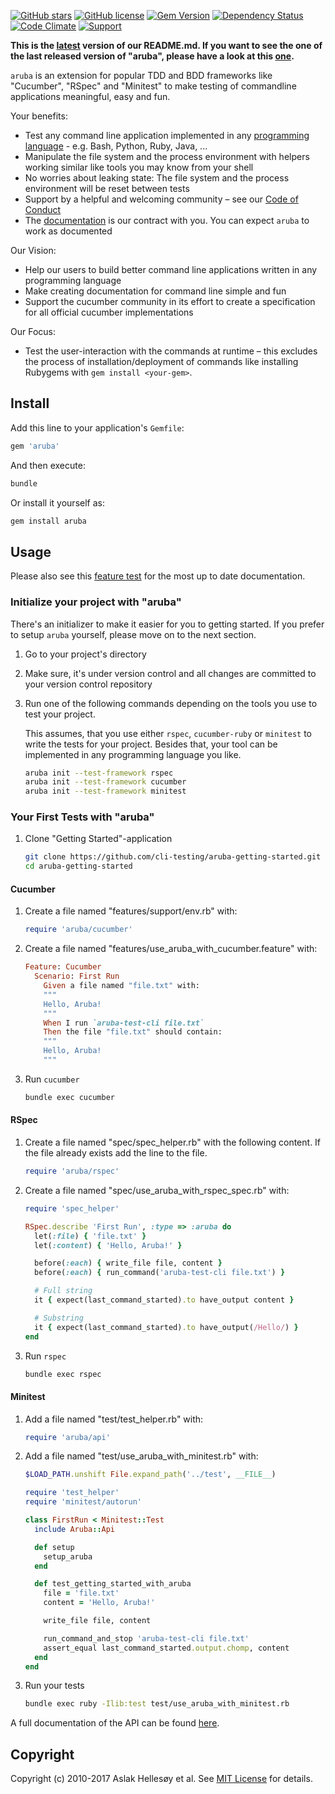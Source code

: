 [![GitHub stars](https://img.shields.io/github/stars/cucumber/aruba.svg)](https://github.com/cucumber/aruba/stargazers)
[![GitHub license](https://img.shields.io/badge/license-MIT-blue.svg)](https://raw.githubusercontent.com/cucumber/aruba/master/LICENSE)
[![Gem Version](https://badge.fury.io/rb/aruba.svg)](http://badge.fury.io/rb/aruba)
[![Dependency Status](https://gemnasium.com/cucumber/aruba.svg)](https://gemnasium.com/cucumber/aruba)
[![Code Climate](https://codeclimate.com/github/cucumber/aruba.svg)](https://codeclimate.com/github/cucumber/aruba)
[![Support](https://img.shields.io/badge/cucumber-support-orange.svg)](https://cucumber.io/support)

**This is the [latest](https://github.com/cucumber/aruba/blob/master/features/README.md) version of our README.md. If you want to see the one of the last released version of "aruba", please have a look at this [one](https://github.com/cucumber/aruba/blob/still/features/README.md).**

`aruba` is an extension for popular TDD and BDD frameworks like "Cucumber", "RSpec" and "Minitest" to make testing of commandline applications meaningful, easy and fun.

Your benefits:

* Test any command line application implemented in any [programming
  language](https://github.com/cucumber/aruba/tree/master/features/getting_started/supported_programming_languages.feature) -
  e.g. Bash, Python, Ruby, Java, ...
* Manipulate the file system and the process environment with helpers working similar like tools you may know from your shell
* No worries about leaking state: The file system and the process environment will be reset between tests
* Support by a helpful and welcoming community &ndash; see our [Code of Conduct](https://github.com/cucumber/cucumber/blob/master/CODE_OF_CONDUCT.md)
* The [documentation](https://github.com/cucumber/aruba/tree/master/features/) is our contract with you. You can expect `aruba` to work as documented

Our Vision:

* Help our users to build better command line applications written in any programming language
* Make creating documentation for command line simple and fun
* Support the cucumber community in its effort to create a specification for all official cucumber implementations

Our Focus:
* Test the user-interaction with the commands at runtime &ndash; this excludes the process of installation/deployment of commands like installing Rubygems with `gem install <your-gem>`.

## Install

Add this line to your application's `Gemfile`:

~~~ruby
gem 'aruba'
~~~

And then execute:

~~~bash
bundle
~~~

Or install it yourself as:

~~~bash
gem install aruba
~~~

## Usage

Please also see this
[feature test](https://github.com/cucumber/aruba/tree/master/features/getting_started/supported_testing_frameworks.feature)
for the most up to date documentation.

### Initialize your project with "aruba"

There's an initializer to make it easier for you to getting started. If you
prefer to setup `aruba` yourself, please move on to the next section.

1. Go to your project's directory

2. Make sure, it's under version control and all changes are committed to your
   version control repository

3. Run one of the following commands depending on the tools you use to test your project.

   This assumes, that you use either `rspec`, `cucumber-ruby` or `minitest` to
   write the tests for your project. Besides that, your tool can be implemented
   in any programming language you like.

   ~~~bash
   aruba init --test-framework rspec
   aruba init --test-framework cucumber
   aruba init --test-framework minitest
   ~~~

### Your First Tests with "aruba"

1. Clone "Getting Started"-application

   ~~~bash
   git clone https://github.com/cli-testing/aruba-getting-started.git
   cd aruba-getting-started
   ~~~

#### Cucumber

1. Create a file named "features/support/env.rb" with:

   ~~~ruby
   require 'aruba/cucumber'
   ~~~

2. Create a file named "features/use_aruba_with_cucumber.feature" with:

   ~~~ruby
   Feature: Cucumber
     Scenario: First Run
       Given a file named "file.txt" with:
       """
       Hello, Aruba!
       """
       When I run `aruba-test-cli file.txt` 
       Then the file "file.txt" should contain:
       """
       Hello, Aruba!
       """
   ~~~

3. Run `cucumber`

   ~~~bash
   bundle exec cucumber
   ~~~

#### RSpec

1. Create a file named "spec/spec_helper.rb" with the following content. If the
   file already exists add the line to the file.

   ~~~ruby
   require 'aruba/rspec'
   ~~~

2. Create a file named "spec/use_aruba_with_rspec_spec.rb" with:

   ~~~ruby
   require 'spec_helper'

   RSpec.describe 'First Run', :type => :aruba do
     let(:file) { 'file.txt' }
     let(:content) { 'Hello, Aruba!' }

     before(:each) { write_file file, content }
     before(:each) { run_command('aruba-test-cli file.txt') }

     # Full string
     it { expect(last_command_started).to have_output content }

     # Substring
     it { expect(last_command_started).to have_output(/Hello/) }
   end
   ~~~

3. Run `rspec`

   ~~~bash
   bundle exec rspec
   ~~~

#### Minitest

1. Add a file named "test/test_helper.rb" with:

   ~~~ruby
   require 'aruba/api'
   ~~~

3. Add a file named "test/use_aruba_with_minitest.rb" with:

   ~~~ruby
   $LOAD_PATH.unshift File.expand_path('../test', __FILE__)

   require 'test_helper'
   require 'minitest/autorun'

   class FirstRun < Minitest::Test
     include Aruba::Api

     def setup
       setup_aruba
     end

     def test_getting_started_with_aruba
       file = 'file.txt'
       content = 'Hello, Aruba!'

       write_file file, content

       run_command_and_stop 'aruba-test-cli file.txt'
       assert_equal last_command_started.output.chomp, content
     end
   end
   ~~~

4. Run your tests

   ~~~bash
   bundle exec ruby -Ilib:test test/use_aruba_with_minitest.rb
   ~~~

A full documentation of the API can be found
[here](http://www.rubydoc.info/github/cucumber/aruba/master/frames).

## Copyright

Copyright (c) 2010-2017 Aslak Hellesøy et al. See [MIT License](LICENSE) for details.
